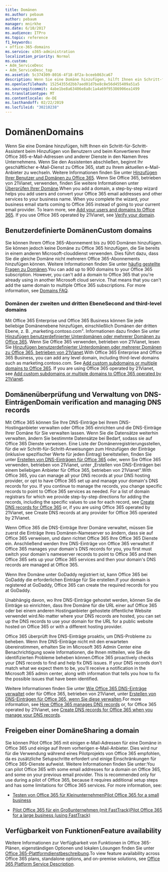 ```yaml
---
title: Domänen
ms.author: pebaum
author: pebaum
manager: mnirkhe
ms.date: 6/10/2017
ms.audience: ITPro
ms.topic: reference
f1_keywords:
- office-365-domains
ms.service: o365-administration
localization_priority: Normal
ms.custom:
- Adm_ServiceDesc
- Adm_ServiceDesc_top
ms.assetid: 5c374309-8016-4f18-8f2a-bceeb863ca67
description: Wenn Sie eine Domäne hinzufügen, hilft Ihnen ein Schritt-für-Schritt-Assistent beim Hinzufügen von Benutzern und beim Konvertieren Ihrer Office 365-e-Mail-Adressen und anderer Dienste in den Namen Ihres Unternehmens. Wenn Sie den Assistenten abschließen, beginnt Ihr geschäftlicher e-Mail-Dienst zu Office 365, statt zu Ihrem aktuellen e-Mail-Anbieter zu wechseln. Weitere Informationen finden Sie unter Hinzufügen Ihrer Benutzer und Domänen zu Office 365. Wenn Sie Office 365, betrieben von 21Vianet, verwenden, finden Sie weitere Informationen unter Überprüfen Ihrer Domäne.
ms.openlocfilehash: 15254355d2bb7aed01d7be8c8e56d455409a51a5
ms.sourcegitcommit: 4abe1be8a63406e8a8c1a4a69f95386906ea1499
ms.translationtype: MT
ms.contentlocale: de-DE
ms.lasthandoff: 02/22/2019
ms.locfileid: "30210238"
---
```

# <a name="domains"></a><span data-ttu-id="f3d17-106">Domänen</span><span class="sxs-lookup"><span data-stu-id="f3d17-106">Domains</span></span>

<span data-ttu-id="f3d17-p102">Wenn Sie eine Domäne hinzufügen, hilft Ihnen ein Schritt-für-Schritt-Assistent beim Hinzufügen von Benutzern und beim Konvertieren Ihrer Office 365-e-Mail-Adressen und anderer Dienste in den Namen Ihres Unternehmens. Wenn Sie den Assistenten abschließen, beginnt Ihr geschäftlicher e-Mail-Dienst zu Office 365, statt zu Ihrem aktuellen e-Mail-Anbieter zu wechseln. Weitere Informationen finden Sie unter [Hinzufügen Ihrer Benutzer und Domänen zu Office 365](https://support.office.com/article/6383f56d-3d09-4dcb-9b41-b5f5a5efd611). Wenn Sie Office 365, betrieben von 21Vianet, verwenden, finden Sie weitere Informationen unter [Überprüfen Ihrer Domäne](http://go.microsoft.com/fwlink/?LinkID=733344&amp;clcid=0x409).</span><span class="sxs-lookup"><span data-stu-id="f3d17-p102">When you add a domain, a step-by-step wizard helps you add users and convert your Office 365 email addresses and other services to your business name. When you complete the wizard, your business email starts coming to Office 365 instead of going to your current email provider. To learn more, see [Add your users and domains to Office 365](https://support.office.com/article/6383f56d-3d09-4dcb-9b41-b5f5a5efd611). If you use Office 365 operated by 21Vianet, see [Verify your domain](http://go.microsoft.com/fwlink/?LinkID=733344&amp;clcid=0x409).</span></span>
  
## <a name="custom-domains"></a><span data-ttu-id="f3d17-111">Benutzerdefinierte Domänen</span><span class="sxs-lookup"><span data-stu-id="f3d17-111">Custom domains</span></span>
<span data-ttu-id="f3d17-112"><a name="BKMK_CustomDomains"> </a></span><span class="sxs-lookup"><span data-stu-id="f3d17-112"></span></span>

<span data-ttu-id="f3d17-p103">Sie können Ihrem Office 365-Abonnement bis zu 900 Domänen hinzufügen. Sie können jedoch keine Domäne zu Office 365 hinzufügen, die Sie bereits in einem anderen Microsoft-clouddienst verwenden. Dies führt dazu, dass Sie die gleiche Domäne nicht mehreren Office 365-Abonnements hinzufügen können. Weitere Informationen finden Sie unter [häufig gestellte Fragen zu Domänen](https://support.office.com/en-us/article/Domains-FAQ-1272bad0-4bd4-4796-8005-67d6fb3afc5a).</span><span class="sxs-lookup"><span data-stu-id="f3d17-p103">You can add up to 900 domains to your Office 365 subscription. However, you can't add a domain to Office 365 that you're already using in another Microsoft cloud service. That means that you can't add the same domain to multiple Office 365 subscriptions. For more information, see [Domains FAQ](https://support.office.com/en-us/article/Domains-FAQ-1272bad0-4bd4-4796-8005-67d6fb3afc5a).</span></span>
  
### <a name="second-and-third-level-domains"></a><span data-ttu-id="f3d17-117">Domänen der zweiten und dritten Ebene</span><span class="sxs-lookup"><span data-stu-id="f3d17-117">Second and third-level domains</span></span>
<span data-ttu-id="f3d17-118"><a name="BKMK_SecondAndThirdLevelDomains"> </a></span><span class="sxs-lookup"><span data-stu-id="f3d17-118"></span></span>

<span data-ttu-id="f3d17-p104">Mit Office 365 Enterprise und Office 365 Business können Sie jede beliebige Domänenebene hinzufügen, einschließlich Domänen der dritten Ebene, z. B. „marketing.contoso.com". Informationen dazu finden Sie unter [Hinzufügen benutzerdefinierter Unterdomänen oder mehrerer Domänen zu Office 365](http://go.microsoft.com/fwlink/?LinkID=733345&amp;clcid=0x409). Wenn Sie Office 365 verwenden, betrieben von 21Vianet, lesen Sie [Hinzufügen benutzerdefinierter Unterdomänen oder mehrerer Domänen zu Office 365, betrieben von 21Vianet](http://go.microsoft.com/fwlink/?LinkID=733346&amp;clcid=0x409).</span><span class="sxs-lookup"><span data-stu-id="f3d17-p104">With Office 365 Enterprise and Office 365 Business, you can add any level domain, including third-level domains such as marketing.contoso.com. See [Add custom subdomains or multiple domains to Office 365](http://go.microsoft.com/fwlink/?LinkID=733345&amp;clcid=0x409). If you are using Office 365 operated by 21Vianet, see [Add custom subdomains or multiple domains to Office 365 operated by 21Vianet](http://go.microsoft.com/fwlink/?LinkID=733346&amp;clcid=0x409).</span></span>
  
## <a name="domain-verification-and-managing-dns-records"></a><span data-ttu-id="f3d17-122">Domänenüberprüfung und Verwaltung von DNS-Einträgen</span><span class="sxs-lookup"><span data-stu-id="f3d17-122">Domain verification and managing DNS records</span></span>
<span data-ttu-id="f3d17-123"><a name="BKMK_ManagingDNSRecords"> </a></span><span class="sxs-lookup"><span data-stu-id="f3d17-123"></span></span>

<span data-ttu-id="f3d17-p105">Mit Office 365 können Sie Ihre DNS-Einträge bei Ihrem DNS-Hostinganbieter verwalten oder Office 365 einrichten und die DNS-Einträge Ihrer Domäne für Sie verwalten lassen. Wenn Sie die Datensätze weiterhin verwalten, ändern Sie bestimmte Datensätze bei Bedarf, sodass sie auf Office 365 Dienste verweisen. Eine Liste der Domänenregistrierungsstellen, für die wir Schritt-für-Schritt-Anweisungen zum Hinzufügen der Einträge (inklusive spezifischer Werte für jeden Eintrag) bereitstellen, finden Sie unter [Erstellen von DNS-Einträgen für Office 365](https://go.microsoft.com/fwlink/p/?LinkID=270173) oder, wenn Sie Office 365 verwenden, betrieben von 21Vianet, unter „Erstellen von DNS-Einträgen bei einem beliebigen Anbieter für Office 365, betrieben von 21Vianet".</span><span class="sxs-lookup"><span data-stu-id="f3d17-p105">With Office 365, you can manage all your DNS records at your DNS hosting provider, or opt to have Office 365 set up and manage your domain's DNS records for you. If you continue to manage the records, you change specific records to point to Office 365 services as needed. For a list of domain registrars for which we provide step-by-step directions for adding the records, including the specific values to use for each record, see [Create DNS records for Office 365](https://go.microsoft.com/fwlink/p/?LinkID=270173) or, if you are using Office 365 operated by 21Vianet, see Create DNS records at any provider for Office 365 operated by 21Vianet.</span></span> 
  
<span data-ttu-id="f3d17-127">Wenn Office 365 die DNS-Einträge Ihrer Domäne verwaltet, müssen Sie zuerst die Einträge Ihres Domänen-Nameserver so ändern, dass sie auf Office 365 verweisen, und dann richtet Office 365 Ihre Office 365 Dienste ein. Anschließend werden Ihre DNS-Einträge von Office 365 verwaltet.</span><span class="sxs-lookup"><span data-stu-id="f3d17-127">If Office 365 manages your domain's DNS records for you, you first must switch your domain's nameserver records to point to Office 365 and then Office 365 sets up your Office 365 services and then your domain's DNS records are managed at Office 365.</span></span>
  
<span data-ttu-id="f3d17-128">Wenn Ihre Domäne unter GoDaddy registriert ist, kann Office 365 bei GoDaddy die erforderlichen Einträge für Sie erstellen.</span><span class="sxs-lookup"><span data-stu-id="f3d17-128">If your domain is registered at GoDaddy, Office 365 can create the required records for you at GoDaddy.</span></span> 
  
<span data-ttu-id="f3d17-129">Unabhängig davon, wo Ihre DNS-Einträge gehostet werden, können Sie die Einträge so einrichten, dass Ihre Domäne für die URL einer auf Office 365 oder bei einem anderen Hostinganbieter gehostete öffentliche Website verwendet wird.</span><span class="sxs-lookup"><span data-stu-id="f3d17-129">No matter where your DNS records are hosted, you can set up the DNS records to use your domain for the URL for a public website hosted on Office 365 or with a different hosting provider.</span></span> 
  
<span data-ttu-id="f3d17-p106">Office 365 überprüft Ihre DNS-Einträge proaktiv, um DNS-Probleme zu beheben. Wenn Ihre DNS-Einträge nicht mit den erwarteten übereinstimmen, erhalten Sie im Microsoft 365 Admin Center eine Benachrichtigung sowie Informationen, die Ihnen mitteilen, wie Sie die identifizierten Probleme beheben können.</span><span class="sxs-lookup"><span data-stu-id="f3d17-p106">Office 365 proactively checks your DNS records to find and help fix DNS issues. If your DNS records don't match what we expect them to be, you'll receive a notification in the Microsoft 365 admin center, along with information that tells you how to fix the possible issues that have been identified.</span></span>
  
<span data-ttu-id="f3d17-132">Weitere Informationen finden Sie unter [Wie Office 365 DNS-Einträge verwaltet](https://go.microsoft.com/fwlink/p/?LinkID=270144) oder für Office 365, betrieben von 21Vianet, unter [Erstellen von DNS-Einträgen für Office 365, wenn Sie diese verwalten](http://go.microsoft.com/fwlink/?LinkID=817326&amp;clcid=0x409).</span><span class="sxs-lookup"><span data-stu-id="f3d17-132">For more information, see [How Office 365 manages DNS records](https://go.microsoft.com/fwlink/p/?LinkID=270144) or, for Office 365 operated by 21Vianet, see [Create DNS records for Office 365 when you manage your DNS records](http://go.microsoft.com/fwlink/?LinkID=817326&amp;clcid=0x409).</span></span>
  
## <a name="sharing-a-domain"></a><span data-ttu-id="f3d17-133">Freigeben einer Domäne</span><span class="sxs-lookup"><span data-stu-id="f3d17-133">Sharing a domain</span></span>
<span data-ttu-id="f3d17-134"><a name="BKMK_ManagingDNSRecords"> </a></span><span class="sxs-lookup"><span data-stu-id="f3d17-134"></span></span>

<span data-ttu-id="f3d17-p107">Sie können Pilot Office 365 mit einigen e-Mail-Adressen für eine Domäne in Office 365 und einige auf Ihrem vorherigen e-Mail-Anbieter. Dies wird nur für die Verwendung während eines Pilotprojekts von Office 365 empfohlen, da es zusätzliche Setupschritte erfordert und einige Einschränkungen für Office 365-Dienste aufweist. Weitere Informationen finden Sie unter:</span><span class="sxs-lookup"><span data-stu-id="f3d17-p107">You can pilot Office 365 with some email addresses for a domain on Office 365, and some on your previous email provider. This is recommended only for use during a pilot of Office 365, because it requires additional setup steps and has some limitations for Office 365 services. For more information, see:</span></span>
  
- [<span data-ttu-id="f3d17-138">Testen von Office 365 für Kleinunternehmen</span><span class="sxs-lookup"><span data-stu-id="f3d17-138">Pilot Office 365 for a small business</span></span>](https://support.office.com/article/39cee536-6a03-40cf-b9c1-f301bb6001d7)
    
- [<span data-ttu-id="f3d17-139">Pilot Office 365 für ein Großunternehmen (mit FastTrack)</span><span class="sxs-lookup"><span data-stu-id="f3d17-139">Pilot Office 365 for a large business (using FastTrack)</span></span>](https://fasttrack.office.com/onboard)
    
## <a name="feature-availability"></a><span data-ttu-id="f3d17-140">Verfügbarkeit von Funktionen</span><span class="sxs-lookup"><span data-stu-id="f3d17-140">Feature availability</span></span>
<span data-ttu-id="f3d17-141"><a name="BKMK_ManagingDNSRecords"> </a></span><span class="sxs-lookup"><span data-stu-id="f3d17-141"></span></span>

<span data-ttu-id="f3d17-142">Weitere Informationen zur Verfügbarkeit von Funktionen in Office 365-Plänen, eigenständigen Optionen und lokalen Lösungen finden Sie unter [Office 365-Plattformdienstbeschreibung](https://technet.microsoft.com/en-us/library/office-365-platform-service-description.aspx).</span><span class="sxs-lookup"><span data-stu-id="f3d17-142">To view feature availability across Office 365 plans, standalone options, and on-premise solutions, see [Office 365 Platform Service Description](https://technet.microsoft.com/en-us/library/office-365-platform-service-description.aspx).</span></span>
  

